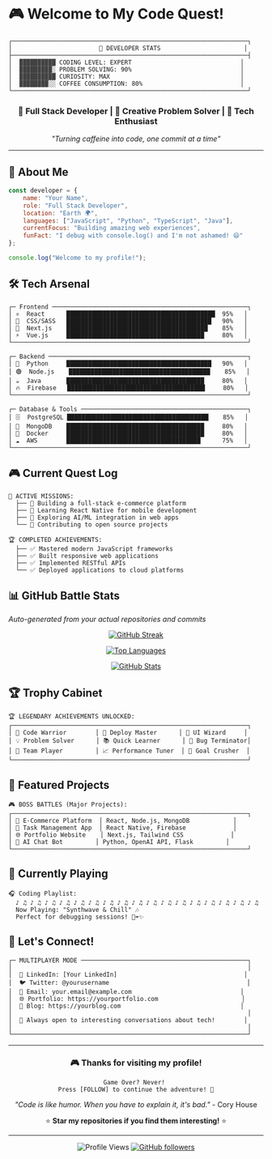 # 🎮 Welcome to My Code Quest! 

```
┌─────────────────────────────────────────────────────────────────┐
│                        🎯 DEVELOPER STATS                       │
├─────────────────────────────────────────────────────────────────┤
│  ▓▓▓▓▓▓▓▓▓▓ CODING LEVEL: EXPERT                              │
│  ▓▓▓▓▓▓▓▓▓░ PROBLEM SOLVING: 90%                              │
│  ▓▓▓▓▓▓▓▓▓▓ CURIOSITY: MAX                                    │
│  ▓▓▓▓▓▓▓▓░░ COFFEE CONSUMPTION: 80%                           │
└─────────────────────────────────────────────────────────────────┘
```

<div align="center">
  
### 🚀 Full Stack Developer | 🎨 Creative Problem Solver | 🌟 Tech Enthusiast

*"Turning caffeine into code, one commit at a time"*

</div>

---

## 🎯 About Me

```javascript
const developer = {
    name: "Your Name",
    role: "Full Stack Developer",
    location: "Earth 🌍",
    languages: ["JavaScript", "Python", "TypeScript", "Java"],
    currentFocus: "Building amazing web experiences",
    funFact: "I debug with console.log() and I'm not ashamed! 😄"
};

console.log("Welcome to my profile!");
```

## 🛠️ Tech Arsenal

```
┌─ Frontend ──────────────────────────────────────────────────────┐
│ ⚛️  React      █████████████████████████████████████████  95%   │
│ 🎨  CSS/SASS   ████████████████████████████████████████   90%   │
│ 📱  Next.js    ███████████████████████████████████████    85%   │
│ ⚡  Vue.js     ██████████████████████████████████████     80%   │
└─────────────────────────────────────────────────────────────────┘

┌─ Backend ───────────────────────────────────────────────────────┐
│ 🐍  Python     ████████████████████████████████████████   90%   │
│ 🟢  Node.js    ███████████████████████████████████████    85%   │
│ ☕  Java       ██████████████████████████████████████     80%   │
│ 🔥  Firebase   ██████████████████████████████████████     80%   │
└─────────────────────────────────────────────────────────────────┘

┌─ Database & Tools ──────────────────────────────────────────────┐
│ 🗄️  PostgreSQL ███████████████████████████████████████    85%   │
│ 🍃  MongoDB    ██████████████████████████████████████     80%   │
│ 🐳  Docker     ██████████████████████████████████████     80%   │
│ ☁️  AWS        █████████████████████████████████████      75%   │
└─────────────────────────────────────────────────────────────────┘
```

## 🎮 Current Quest Log

```
🎯 ACTIVE MISSIONS:
  ├── 🚀 Building a full-stack e-commerce platform
  ├── 📱 Learning React Native for mobile development  
  ├── 🤖 Exploring AI/ML integration in web apps
  └── 🌟 Contributing to open source projects

🏆 COMPLETED ACHIEVEMENTS:
  ├── ✅ Mastered modern JavaScript frameworks
  ├── ✅ Built responsive web applications
  ├── ✅ Implemented RESTful APIs
  └── ✅ Deployed applications to cloud platforms
```

## 📊 GitHub Battle Stats
*Auto-generated from your actual repositories and commits*

<div align="center">
  
[![GitHub Streak](https://github-readme-streak-stats.herokuapp.com/?user=yourusername&theme=radical&hide_border=true)](https://git.io/streak-stats)

[![Top Languages](https://github-readme-stats.vercel.app/api/top-langs/?username=yourusername&layout=compact&theme=radical&hide_border=true)](https://github.com/anuraghazra/github-readme-stats)

[![GitHub Stats](https://github-readme-stats.vercel.app/api?username=yourusername&show_icons=true&theme=radical&hide_border=true)](https://github.com/anuraghazra/github-readme-stats)

</div>

## 🏆 Trophy Cabinet

```
🏆 LEGENDARY ACHIEVEMENTS UNLOCKED:
┌─────────────────────────────────────────────────────────────────┐
│ 🌟 Code Warrior        │ 🚀 Deploy Master      │ 🎨 UI Wizard     │
│ 💡 Problem Solver      │ 📚 Quick Learner      │ 🔧 Bug Terminator│
│ 🤝 Team Player         │ 📈 Performance Tuner  │ 🎯 Goal Crusher  │
└─────────────────────────────────────────────────────────────────┘
```

## 🎨 Featured Projects

```
🎮 BOSS BATTLES (Major Projects):
┌─────────────────────────────────────────────────────────────────┐
│ 🏪 E-Commerce Platform  │ React, Node.js, MongoDB            │
│ 📱 Task Management App  │ React Native, Firebase             │
│ 🌐 Portfolio Website    │ Next.js, Tailwind CSS             │
│ 🤖 AI Chat Bot         │ Python, OpenAI API, Flask         │
└─────────────────────────────────────────────────────────────────┘
```

## 🎵 Currently Playing

```
🎧 Coding Playlist:
  ♪ ♫ ♪ ♫ ♪ ♫ ♪ ♫ ♪ ♫ ♪ ♫ ♪ ♫ ♪ ♫ ♪ ♫ ♪ ♫ ♪ ♫ ♪ ♫ ♪ ♫ ♪ ♫ ♪ ♫ ♪ ♫ ♪ ♫
  Now Playing: "Synthwave & Chill" 🎶
  Perfect for debugging sessions! 🐛➡️✨
```

## 🤝 Let's Connect!

```
┌─ MULTIPLAYER MODE ──────────────────────────────────────────────┐
│                                                                 │
│  💼 LinkedIn: [Your LinkedIn]                                   │
│  🐦 Twitter: @yourusername                                      │
│  📧 Email: your.email@example.com                              │
│  🌐 Portfolio: https://yourportfolio.com                       │
│  📝 Blog: https://yourblog.com                                 │
│                                                                 │
│  💬 Always open to interesting conversations about tech!        │
│                                                                 │
└─────────────────────────────────────────────────────────────────┘
```

---

<div align="center">

### 🎮 Thanks for visiting my profile! 

```
Game Over? Never! 
Press [FOLLOW] to continue the adventure! 🚀
```

*"Code is like humor. When you have to explain it, it's bad."* - Cory House

⭐ **Star my repositories if you find them interesting!** ⭐

</div>

---

<div align="center">
  
![Profile Views](https://komarev.com/ghpvc/?username=yourusername&color=brightgreen&style=flat-square)
[![GitHub followers](https://img.shields.io/github/followers/yourusername?style=social)](https://github.com/yourusername)

</div>

